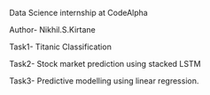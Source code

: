 Data Science internship at CodeAlpha

Author- Nikhil.S.Kirtane

Task1- Titanic Classification 

Task2- Stock market prediction using stacked LSTM 

Task3- Predictive modelling using linear regression.
